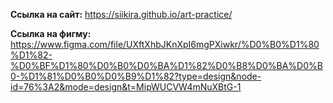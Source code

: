 **Ссылка на сайт:**
https://siikira.github.io/art-practice/

**Ссылка на фигму:**
https://www.figma.com/file/UXftXhbJKnXpI6mgPXiwkr/%D0%B0%D1%80%D1%82-%D0%BF%D1%80%D0%B0%D0%BA%D1%82%D0%B8%D0%BA%D0%B0-%D1%81%D0%B0%D0%B9%D1%82?type=design&node-id=76%3A2&mode=design&t=MipWUCVW4mNuXBtG-1
